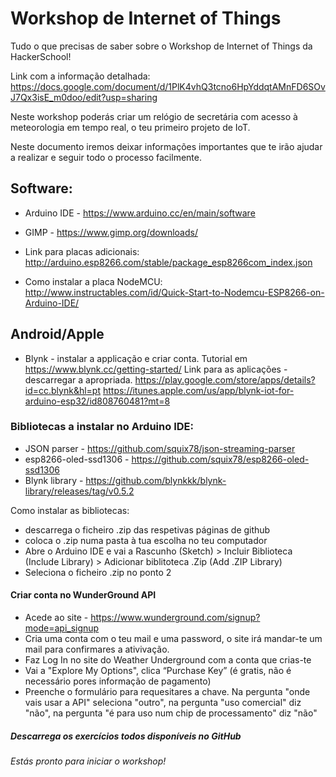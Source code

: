 # Workshop de Internet of Things
Tudo o que precisas de saber sobre o Workshop de Internet of Things da HackerSchool!

Link com a informação detalhada:
https://docs.google.com/document/d/1PlK4vhQ3tcno6HpYddqtAMnFD6SOvJ7Qx3isE_m0doo/edit?usp=sharing

Neste workshop poderás criar um relógio de secretária com acesso à meteorologia em tempo real, 
o teu primeiro projeto de IoT.

Neste documento iremos deixar informações importantes que te irão ajudar a realizar e seguir todo o processo facilmente.

## Software:
- Arduino IDE - https://www.arduino.cc/en/main/software

- GIMP - https://www.gimp.org/downloads/

- Link para placas adicionais: http://arduino.esp8266.com/stable/package_esp8266com_index.json

- Como instalar a placa NodeMCU: http://www.instructables.com/id/Quick-Start-to-Nodemcu-ESP8266-on-Arduino-IDE/

## Android/Apple
- Blynk - instalar a applicação e criar conta. Tutorial em https://www.blynk.cc/getting-started/
    Link para as aplicações - descarregar a apropriada.
    https://play.google.com/store/apps/details?id=cc.blynk&hl=pt
    https://itunes.apple.com/us/app/blynk-iot-for-arduino-esp32/id808760481?mt=8

### Bibliotecas a instalar no Arduino IDE:

- JSON parser - https://github.com/squix78/json-streaming-parser
- esp8266-oled-ssd1306 - https://github.com/squix78/esp8266-oled-ssd1306
- Blynk library - https://github.com/blynkkk/blynk-library/releases/tag/v0.5.2
  
Como instalar as bibliotecas:
- descarrega o ficheiro .zip das respetivas páginas de github
- coloca o .zip numa pasta à tua escolha no teu computador
- Abre o Arduino IDE e vai a Rascunho (Sketch) > Incluir Biblioteca (Include Library) > Adicionar biblitoteca .Zip (Add .ZIP Library)
- Seleciona o ficheiro .zip no ponto 2

#### Criar conta no WunderGround API
- Acede ao site - https://www.wunderground.com/signup?mode=api_signup
- Cria uma conta com o teu mail e uma password, o site irá mandar-te um mail para confirmares a ativivação.
- Faz Log In no site do Weather Underground com a conta que crias-te
- Vai a "Explore My Options", clica “Purchase Key” (é gratis, não é necessário pores informação de pagamento)
- Preenche o formulário para requesitares a chave. Na pergunta "onde vais usar a API" seleciona "outro", na pergunta "uso comercial" diz "não", na pergunta "é para uso num chip de processamento" diz "não"

##### Descarrega os exercícios todos disponíveis no GitHub

###### Estás pronto para iniciar o workshop!



